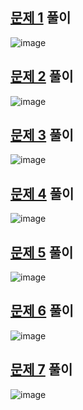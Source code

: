 ## [문제 1](./docs/PROBLEM1.md) 풀이
![image](https://user-images.githubusercontent.com/61930770/198986836-d6c8b03f-6c0b-45ff-bf4c-60e4bbe28bcf.png)
<br>

## [문제 2](./docs/PROBLEM2.md) 풀이
![image](https://user-images.githubusercontent.com/61930770/198987244-98aaaf06-738e-49be-9ba0-bbd544af6e39.png)
<br>

## [문제 3](./docs/PROBLEM3.md) 풀이
![image](https://user-images.githubusercontent.com/61930770/198987383-83112287-f0ea-4640-af70-0db46bc6b757.png)
<br>

## [문제 4](./docs/PROBLEM4.md) 풀이
![image](https://user-images.githubusercontent.com/61930770/198987500-7b359ee3-13d6-4f7a-a52a-8127169505f6.png)
<br>

## [문제 5](./docs/PROBLEM5.md) 풀이
![image](https://user-images.githubusercontent.com/61930770/198987530-e179a0c3-8d68-473d-a60c-e7c2710a7759.png)
<br>

## [문제 6](./docs/PROBLEM6.md) 풀이
![image](https://user-images.githubusercontent.com/61930770/198987556-9bd8955d-dfb0-4fe2-8cd1-2737bb39c23c.png)
<br>

## [문제 7](./docs/PROBLEM7.md) 풀이
![image](https://user-images.githubusercontent.com/61930770/198987600-9d33a209-fa74-45fa-86f4-1b0cf821bde0.png)
<br>
